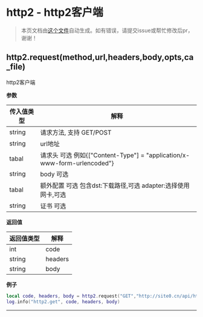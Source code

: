 # http2 - http2客户端

> 本页文档由[这个文件](https://gitee.com/openLuat/LuatOS/tree/master/luat/../components/network/libhttp/luat_lib_http.c)自动生成。如有错误，请提交issue或帮忙修改后pr，谢谢！


## http2.request(method,url,headers,body,opts,ca_file)

http2客户端

**参数**

|传入值类型|解释|
|-|-|
|string|请求方法, 支持 GET/POST|
|string|url地址|
|tabal|请求头 可选 例如{["Content-Type"] = "application/x-www-form-urlencoded"}|
|string|body 可选|
|tabal|额外配置 可选 包含dst:下载路径,可选 adapter:选择使用网卡,可选|
|string|证书 可选|

**返回值**

|返回值类型|解释|
|-|-|
|int|code|
|string|headers |
|string|body|

**例子**

```lua
local code, headers, body = http2.request("GET","http://site0.cn/api/httptest/simple/time").wait()
log.info("http2.get", code, headers, body)

```

---

